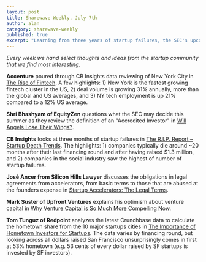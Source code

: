 ```yaml
---
layout: post
title: Sharewave Weekly, July 7th
author: alan
category: sharewave-weekly
published: true
excerpt: "Learning from three years of startup failures, the SEC's upcoming ruling on the Accredited Investor definition, legal obligations from accelerator agreements, and a review of the NYC Fintech community in this edition of the Sharewave Weekly."
---
```

*Every week we hand select thoughts and ideas from the startup community that we find most interesting.*

**Accenture** poured through CB Insights data reviewing of New York City in [The Rise of Fintech](https://www.cbinsights.com/research-reports/NY-FinTech-Report.pdf). A few highlights: 1) New York is the fastest growing fintech cluster in the US, 2) deal volume is growing 31% annually, more than the global and US averages, and 3) NY tech employment is up 21% compared to a 12% US average.

**Shri Bhashyam of EquityZen** questions what the SEC may decide this summer as they review the definition of an "Accredited Investor" in [Will Angels Lose Their Wings?](http://equityzen.com/blog/accredited-investor-standards-SEC-review).

**CB Insights** looks at three months of startup failures in [The R.I.P. Report – Startup Death Trends](https://www.cbinsights.com/blog/startup-death-data). The highlights: 1) companies typically die around ~20 months after their last financing round and after having raised $1.3 million, and 2) companies in the social industry saw the highest of number of startup failures.

**José Ancer from Silicon Hills Lawyer** discusses the obligations in legal agreements from accelerators, from basic terms to those that are abused at the founders expense in [Startup Accelerators: The Legal Terms](http://siliconhillslawyer.com/2014/07/01/startup-accelerators-legal-terms/).

**Mark Suster of Upfront Ventures** explains his optimism about venture capital in [Why Venture Capital is So Much More Compelling Now](http://www.bothsidesofthetable.com/2014/06/29/why-venture-capital-is-so-much-more-compelling-now/).

**Tom Tunguz of Redpoint** analyzes the latest Crunchbase data to calculate the hometown share from the 10 major startups cities in [The Importance of Hometown Investors for Startups](http://tomtunguz.com/hometown-investment/). The data varies by financing round, but looking across all dollars raised San Francisco unsurprisingly comes in first at 53% hometown (e.g. 53 cents of every dollar raised by SF startups is invested by SF investors).